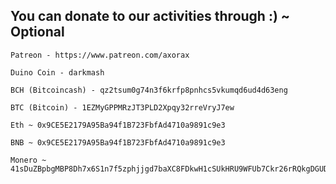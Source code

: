 ## You can donate to our activities through  :) ~ Optional

```    
Patreon - https://www.patreon.com/axorax

Duino Coin - darkmash

BCH (Bitcoincash) - qz2tsum0g74n3f6krfp8pnhcs5vkumqd6ud4d63eng

BTC (Bitcoin) - 1EZMyGPPMRzJT3PLD2Xpqy32rreVryJ7ew

Eth ~ 0x9CE5E2179A95Ba94f1B723FbfAd4710a9891c9e3

BNB ~ 0x9CE5E2179A95Ba94f1B723FbfAd4710a9891c9e3

Monero ~ 41sDuZBpbgMBP8Dh7x6S1n7f5zphjjgd7baXC8FDkwH1cSUkHRU9WFUb7Ckr26rRQkgDGUDH1X4h7UGkG1xt6CmJ4kWtD9J
```

